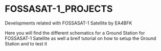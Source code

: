 # FOSSASAT-1_PROJECTS
Developments related with FOSSASAT-1 Satellite by EA4BFK

Here you will find the different schematics for a Ground Station for FOSSASAT-1 Satellite as well a breif tutorial on how to setup the Ground Station and to test it
